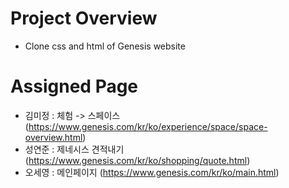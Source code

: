 # Project Overview
- Clone css and html of Genesis website

# Assigned Page
- 김미정 : 체험 -> 스페이스 (https://www.genesis.com/kr/ko/experience/space/space-overview.html)
- 성연준 : 제네시스 견적내기 (https://www.genesis.com/kr/ko/shopping/quote.html)
- 오세영 : 메인페이지 (https://www.genesis.com/kr/ko/main.html)
